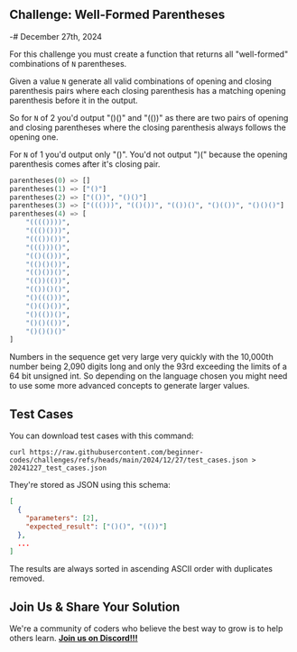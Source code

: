 ## Challenge: Well-Formed Parentheses
-# December 27th, 2024

For this challenge you must create a function that returns all "well-formed" combinations of `N` parentheses.

Given a value `N` generate all valid combinations of opening and closing parenthesis pairs where each closing parenthesis has a matching opening parenthesis before it in the output. 

So for `N` of 2 you'd output "()()" and "(())" as there are two pairs of opening and closing parentheses where the closing parenthesis always follows the opening one.

For `N` of 1 you'd output only "()". You'd not output ")(" because the opening parenthesis comes after it's closing pair. 

```py
parentheses(0) => []
parentheses(1) => ["()"]
parentheses(2) => ["(())", "()()"]
parentheses(3) => ["((()))", "(()())", "(())()", "()(())", "()()()"]
parentheses(4) => [
    "(((())))", 
    "((()()))",
    "((())())",
    "((()))()",
    "(()(()))",
    "(()()())",
    "(()())()",
    "(())(())",
    "(())()()",
    "()((()))",
    "()(()())",
    "()(())()",
    "()()(())",
    "()()()()"
]
```

Numbers in the sequence get very large very quickly with the 10,000th number being 2,090 digits long and only the 93rd exceeding the limits of a 64 bit unsigned int. So depending on the language chosen you might need to use some more advanced concepts to generate larger values.

## Test Cases

You can download test cases with this command:

```shell
curl https://raw.githubusercontent.com/beginner-codes/challenges/refs/heads/main/2024/12/27/test_cases.json > 20241227_test_cases.json
```

They're stored as JSON using this schema:

```json
[
  {
    "parameters": [2],
    "expected_result": ["()()", "(())"]  
  },
  ...
]
```

The results are always sorted in ascending ASCII order with duplicates removed.

## Join Us & Share Your Solution

We're a community of coders who believe the best way to grow is to help others learn. **[Join us on Discord!!!](https://discord.gg/sfHykntuGy)**